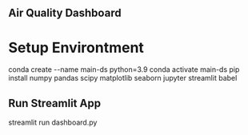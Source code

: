## Air Quality Dashboard

# Setup Environtment 
conda create --name main-ds python=3.9
conda activate main-ds
pip install numpy pandas scipy matplotlib seaborn jupyter streamlit babel

## Run Streamlit App
streamlit run dashboard.py